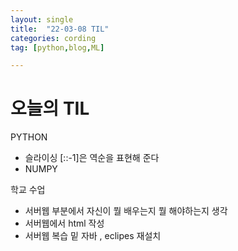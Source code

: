 ```yaml
---
layout: single
title:  "22-03-08 TIL"
categories: cording
tag: [python,blog,ML]

---
```


# 오늘의 TIL

PYTHON
* 슬라이싱 [::-1]은 역순을 표현해 준다
* NUMPY


학교 수업
* 서버웹 부분에서 자신이 뭘 배우는지 뭘 해야하는지 생각
*  서버웹에서  html 작성
*  서버웹 복습 밑 자바 , eclipes 재설치

